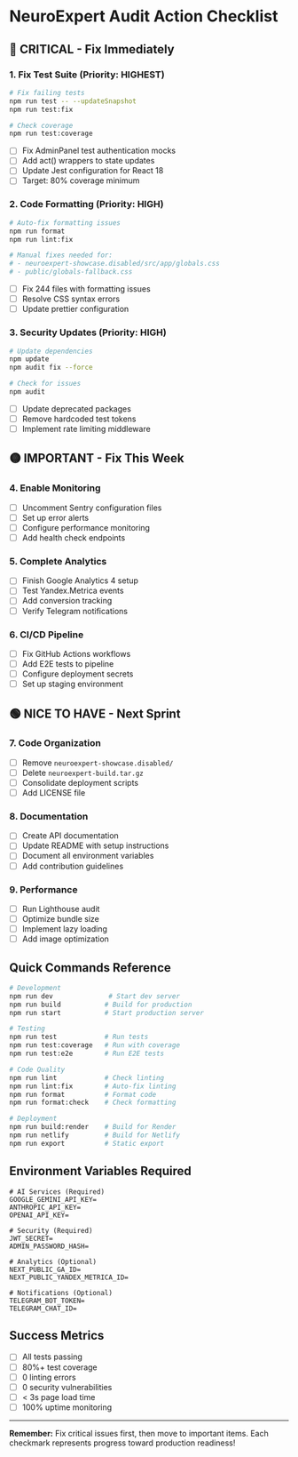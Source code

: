 # NeuroExpert Audit Action Checklist

## 🔴 CRITICAL - Fix Immediately

### 1. Fix Test Suite (Priority: HIGHEST)
```bash
# Fix failing tests
npm run test -- --updateSnapshot
npm run test:fix

# Check coverage
npm run test:coverage
```
- [ ] Fix AdminPanel test authentication mocks
- [ ] Add act() wrappers to state updates
- [ ] Update Jest configuration for React 18
- [ ] Target: 80% coverage minimum

### 2. Code Formatting (Priority: HIGH)
```bash
# Auto-fix formatting issues
npm run format
npm run lint:fix

# Manual fixes needed for:
# - neuroexpert-showcase.disabled/src/app/globals.css
# - public/globals-fallback.css
```
- [ ] Fix 244 files with formatting issues
- [ ] Resolve CSS syntax errors
- [ ] Update prettier configuration

### 3. Security Updates (Priority: HIGH)
```bash
# Update dependencies
npm update
npm audit fix --force

# Check for issues
npm audit
```
- [ ] Update deprecated packages
- [ ] Remove hardcoded test tokens
- [ ] Implement rate limiting middleware

## 🟡 IMPORTANT - Fix This Week

### 4. Enable Monitoring
- [ ] Uncomment Sentry configuration files
- [ ] Set up error alerts
- [ ] Configure performance monitoring
- [ ] Add health check endpoints

### 5. Complete Analytics
- [ ] Finish Google Analytics 4 setup
- [ ] Test Yandex.Metrica events
- [ ] Add conversion tracking
- [ ] Verify Telegram notifications

### 6. CI/CD Pipeline
- [ ] Fix GitHub Actions workflows
- [ ] Add E2E tests to pipeline
- [ ] Configure deployment secrets
- [ ] Set up staging environment

## 🟢 NICE TO HAVE - Next Sprint

### 7. Code Organization
- [ ] Remove `neuroexpert-showcase.disabled/`
- [ ] Delete `neuroexpert-build.tar.gz`
- [ ] Consolidate deployment scripts
- [ ] Add LICENSE file

### 8. Documentation
- [ ] Create API documentation
- [ ] Update README with setup instructions
- [ ] Document all environment variables
- [ ] Add contribution guidelines

### 9. Performance
- [ ] Run Lighthouse audit
- [ ] Optimize bundle size
- [ ] Implement lazy loading
- [ ] Add image optimization

## Quick Commands Reference

```bash
# Development
npm run dev              # Start dev server
npm run build           # Build for production
npm run start           # Start production server

# Testing
npm run test            # Run tests
npm run test:coverage   # Run with coverage
npm run test:e2e        # Run E2E tests

# Code Quality
npm run lint            # Check linting
npm run lint:fix        # Auto-fix linting
npm run format          # Format code
npm run format:check    # Check formatting

# Deployment
npm run build:render    # Build for Render
npm run netlify         # Build for Netlify
npm run export          # Static export
```

## Environment Variables Required

```env
# AI Services (Required)
GOOGLE_GEMINI_API_KEY=
ANTHROPIC_API_KEY=
OPENAI_API_KEY=

# Security (Required)
JWT_SECRET=
ADMIN_PASSWORD_HASH=

# Analytics (Optional)
NEXT_PUBLIC_GA_ID=
NEXT_PUBLIC_YANDEX_METRICA_ID=

# Notifications (Optional)
TELEGRAM_BOT_TOKEN=
TELEGRAM_CHAT_ID=
```

## Success Metrics

- [ ] All tests passing
- [ ] 80%+ test coverage
- [ ] 0 linting errors
- [ ] 0 security vulnerabilities
- [ ] < 3s page load time
- [ ] 100% uptime monitoring

---

**Remember:** Fix critical issues first, then move to important items. Each checkmark represents progress toward production readiness!